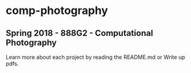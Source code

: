 # comp-photography
Spring 2018 - 888G2 - Computational Photography
--------------------------------
Learn more about each project by reading the README.md or Write up pdfs.
